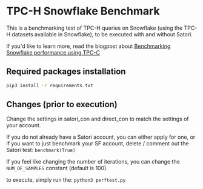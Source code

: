 # TPC-H Snowflake Benchmark
This is a benchmarking test of TPC-H queries on Snowflake (using the TPC-H datasets available in Snowflake), to be executed with and without Satori.

If you'd like to learn more, read the blogpost about [Benchmarking Snowflake performance using TPC-C](https://blog.satoricyber.com/benchmarking-snowflake-performance-using-tpc-h)

## Required packages installation
```bash
pip3 install -r requirements.txt
```

## Changes (prior to execution)
Change the settings in satori_con and direct_con to match the settings of your account.

If you do not already have a Satori account, you can either apply for one, or if you want to just benchmark your SF account, delete / comment out the Satori test:
```benchmark(True)```

If you feel like changing the number of iterations, you can change the ```NUM_OF_SAMPLES``` constant (default is 100).

to execute, simply run the:
```python3 perftest.py```
